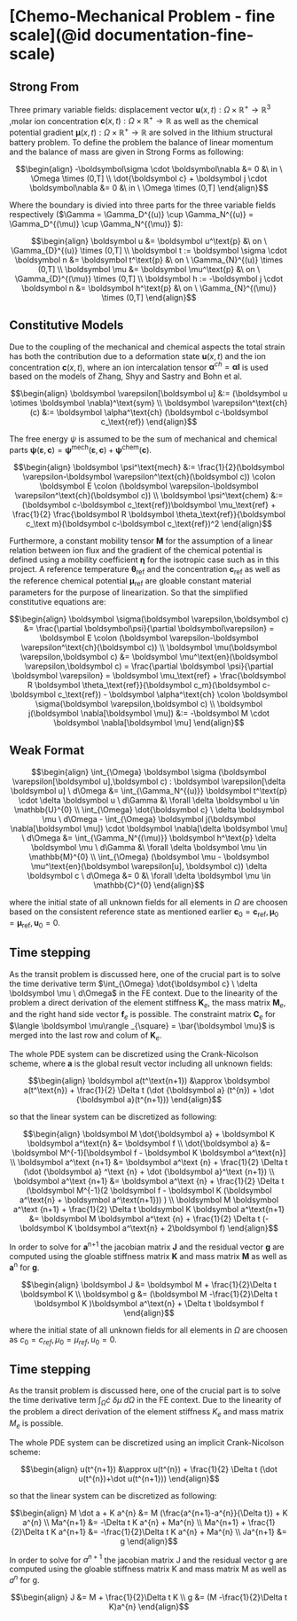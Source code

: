 # [Chemo-Mechanical Problem - fine scale](@id documentation-fine-scale)

## Strong From

Three primary variable fields: displacement vector $\boldsymbol u(x,t): \Omega \times \mathbb{R}^{+} \rightarrow \mathbb{R}^{3}$
,molar ion concentration $\boldsymbol c(x,t): \Omega \times \mathbb{R}^{+} \rightarrow \mathbb{R}$
as well as the chemical potential gradient $\boldsymbol \mu(x,t): \Omega \times \mathbb{R}^{+} \rightarrow \mathbb{R}$
are solved in the lithium structural battery problem.
To define the problem the balance of linear momentum and the balance of mass are given in Strong Forms as following:

```math
\begin{align}
-\boldsymbol\sigma \cdot \boldsymbol\nabla &= 0
&\
in \ \Omega \times (0,T]
\\
\dot{\boldsymbol c} + \boldsymbol j \cdot \boldsymbol\nabla &= 0
&\
in \ \Omega \times (0,T]
\end{align}
```

Where the boundary is divied into three parts for the three variable fields respectively
($\Gamma = \Gamma_D^{(u)} \cup \Gamma_N^{(u)} = \Gamma_D^{(\mu)} \cup \Gamma_N^{(\mu)} $):


```math
\begin{align}
\boldsymbol u &= \boldsymbol u^\text{p}
&\
on \ \Gamma_{D}^{(u)} \times (0,T]
\\
\boldsymbol t := \boldsymbol \sigma \cdot \boldsymbol n &= \boldsymbol t^\text{p}
&\
on \ \Gamma_{N}^{(u)} \times (0,T]
\\
\boldsymbol \mu &= \boldsymbol \mu^\text{p}
&\
on \ \Gamma_{D}^{(\mu)} \times (0,T]
\\
\boldsymbol h := -\boldsymbol j \cdot \boldsymbol n &= \boldsymbol h^\text{p}
&\
on \ \Gamma_{N}^{(\mu)} \times (0,T]
\end{align}
```

## Constitutive Models
Due to the coupling of the mechanical and chemical aspects the total strain has both the contribution due to a deformation state $\boldsymbol u(x,t)$
and the ion concentration $\boldsymbol c(x,t)$, where an ion intercalation tensor $\boldsymbol \alpha^{ch} = \boldsymbol \alpha \boldsymbol I$ is used based on the models of Zhang, Shyy and Sastry and Bohn et al.

```math
\begin{align}
\boldsymbol \varepsilon[\boldsymbol u] &:= (\boldsymbol u \otimes \boldsymbol \nabla)^\text{sym}
\\
\boldsymbol \varepsilon^\text{ch}(c) &:= \boldsymbol \alpha^\text{ch} (\boldsymbol c-\boldsymbol c_\text{ref})
\end{align}
```
The free energy $\psi$ is assumed to be the sum of mechanical and chemical parts
$\boldsymbol \psi (\boldsymbol \varepsilon, \boldsymbol c) = \boldsymbol \psi^\text{mech}(\boldsymbol \varepsilon,\boldsymbol c) + \boldsymbol \psi^\text{chem}(\boldsymbol c)$.

```math
\begin{align}
\boldsymbol \psi^\text{mech} &:= \frac{1}{2}(\boldsymbol \varepsilon-\boldsymbol \varepsilon^\text{ch}(\boldsymbol c)) \colon \boldsymbol E \colon (\boldsymbol \varepsilon-\boldsymbol \varepsilon^\text{ch}(\boldsymbol c))
\\
\boldsymbol \psi^\text{chem} &:= (\boldsymbol c-\boldsymbol c_\text{ref})\boldsymbol \mu_\text{ref} + \frac{1}{2} \frac{\boldsymbol R \boldsymbol \theta_\text{ref}}{\boldsymbol c_\text m}(\boldsymbol c-\boldsymbol c_\text{ref})^2
\end{align}
```

Furthermore, a constant mobility tensor $\boldsymbol M$ for the assumption of a linear relation between ion flux and the gradient of
the chemical potential is defined using a mobility coefficient $\boldsymbol \eta$ for the isotropic case such as in this project.
A reference temperature $\boldsymbol \theta_\text{ref}$ and the concentration $\boldsymbol c_\text{ref}$ as well as the reference chemical potential $\boldsymbol \mu_\text{ref}$ are gloable constant material parameters for the purpose of linearization. 
So that the simplified constitutive equations are:

```math
\begin{align}
    \boldsymbol \sigma(\boldsymbol \varepsilon,\boldsymbol c) &= \frac{\partial \boldsymbol\psi}{\partial \boldsymbol\varepsilon} = \boldsymbol E \colon (\boldsymbol \varepsilon-\boldsymbol \varepsilon^\text{ch}(\boldsymbol c))
\\
    \boldsymbol \mu(\boldsymbol \varepsilon,\boldsymbol c) &= \boldsymbol \mu^\text{en}(\boldsymbol \varepsilon,\boldsymbol c) = \frac{\partial \boldsymbol \psi}{\partial \boldsymbol \varepsilon} = \boldsymbol \mu_\text{ref} + \frac{\boldsymbol R \boldsymbol \theta_\text{ref}}{\boldsymbol c_m}(\boldsymbol c-\boldsymbol c_\text{ref}) - \boldsymbol \alpha^\text{ch} \colon \boldsymbol \sigma(\boldsymbol \varepsilon,\boldsymbol c)
\\
    \boldsymbol j(\boldsymbol \nabla[\boldsymbol \mu]) &:= -\boldsymbol M \cdot \boldsymbol \nabla[\boldsymbol \mu]
\end{align}
```

## Weak Format

```math
\begin{align}
\int_{\Omega} \boldsymbol \sigma (\boldsymbol \varepsilon[\boldsymbol u],\boldsymbol c) : \boldsymbol \varepsilon[\delta \boldsymbol u] \ d\Omega  &=  \int_{\Gamma_N^{(u)}} \boldsymbol t^\text{p} \cdot \delta \boldsymbol u \ d\Gamma
&\
\forall \delta \boldsymbol u \in \mathbb{U}^{0}
\\
\int_{\Omega} \dot{\boldsymbol c} \ \delta \boldsymbol \mu \ d\Omega - \int_{\Omega} \boldsymbol j(\boldsymbol \nabla[\boldsymbol \mu]) \cdot \boldsymbol \nabla[\delta \boldsymbol \mu] \ d\Omega
&=  \int_{\Gamma_N^{(\mu)}} \boldsymbol h^\text{p} \delta \boldsymbol \mu \ d\Gamma
&\
\forall \delta \boldsymbol \mu \in \mathbb{M}^{0}
\\
\int_{\Omega} (\boldsymbol \mu - \boldsymbol \mu^\text{en}(\boldsymbol \varepsilon[u], \boldsymbol c)) \delta \boldsymbol c \ d\Omega
&= 0
&\
\forall \delta \boldsymbol \mu \in \mathbb{C}^{0}
\end{align}
```
where the initial state of all unknown fields for all elements in $\Omega$ are choosen based on the consistent reference state as mentioned earlier $\boldsymbol c_0 = \boldsymbol c_\text{ref}, \boldsymbol \mu_0 = \boldsymbol \mu_\text{ref}, \boldsymbol u_0 = 0$.

## Time stepping

As the transit problem is discussed here, one of the crucial part is to solve the time derivative term $\int_{\Omega} \dot{\boldsymbol c} \ \delta \boldsymbol \mu \ d\Omega$ in the FE context. Due to the linearity of the problem a direct derivation of the element stiffness $\boldsymbol K_e$, the mass matrix $\boldsymbol M_e$, and the right hand side vector  $\boldsymbol f_e$ is possible. The constraint matrix $\boldsymbol C_e$ for $\langle \boldsymbol \mu\rangle _{\square} = \bar{\boldsymbol \mu}$ is merged into the last row and colum of $\boldsymbol K_e$. 

The whole PDE system can be discretized using the Crank-Nicolson scheme, where $\boldsymbol a$ is the global result vector including all unknown fields:
```math
\begin{align}
\boldsymbol a(t^\text{n+1}) &\approx \boldsymbol a(t^\text{n}) + \frac{1}{2} \Delta t (\dot {\boldsymbol a} (t^{n}) + \dot {\boldsymbol a}(t^{n+1}))
\end{align}
```
so that the linear system can be discretized as following:
```math
\begin{align}
\boldsymbol M \dot{\boldsymbol a} + \boldsymbol K \boldsymbol a^\text{n} &= \boldsymbol f
\\
\dot{\boldsymbol a} &= \boldsymbol M^{-1}[\boldsymbol f - \boldsymbol K \boldsymbol a^\text{n}]
\\
\boldsymbol a^\text {n+1} &= \boldsymbol a^\text {n} + \frac{1}{2} \Delta t (\dot {\boldsymbol a} ^\text {n} + \dot {\boldsymbol a}^\text {n+1})
\\
\boldsymbol a^\text {n+1} &= \boldsymbol a^\text {n} + \frac{1}{2} \Delta t (\boldsymbol M^{-1}(2 \boldsymbol f  - \boldsymbol K (\boldsymbol a^\text{n} + \boldsymbol a^\text{n+1})) )
\\
\boldsymbol M \boldsymbol a^\text {n+1} + \frac{1}{2} \Delta t \boldsymbol K \boldsymbol a^\text{n+1} &= \boldsymbol M \boldsymbol a^\text {n} + \frac{1}{2} \Delta t (-\boldsymbol K \boldsymbol a^\text{n} + 2\boldsymbol f)
\end{align}
```
In order to solve for $\boldsymbol a^\text{n+1}$ the jacobian matrix $\boldsymbol J$ and the residual vector $\boldsymbol g$ are computed using the gloable stiffness matrix $\boldsymbol K$ and mass matrix $\boldsymbol M$ as well as $\boldsymbol a^\text{n}$ for $\boldsymbol g$.
```math
\begin{align}
\boldsymbol J &= \boldsymbol M + \frac{1}{2}\Delta t \boldsymbol K
\\
\boldsymbol g &= (\boldsymbol M -\frac{1}{2}\Delta t \boldsymbol K )\boldsymbol a^\text{n} + \Delta t \boldsymbol f
\end{align}
```
where the initial state of all unknown fields for all elements in $\Omega$ are choosen as $c_0 = c_{ref}, \mu_0 = \mu_{ref}, u_0 = 0$.

## Time stepping

As the transit problem is discussed here, one of the crucial part is to solve the time derivative term $\int_{\Omega} \dot{c} \ \delta \mu \ d\Omega$ in the FE context. Due to the linearity of the problem a direct derivation of the element stiffness $K_e$ and mass matrix $M_e$ is possible. 

The whole PDE system can be discretized using an implicit Crank-Nicolson scheme:
```math
\begin{align}
u(t^{n+1}) &\approx u(t^{n}) + \frac{1}{2} \Delta t (\dot u(t^{n})+\dot u(t^{n+1}))
\end{align}
```
so that the linear system can be discretized as following:
```math
\begin{align}
M \dot a + K a^{n} &= M (\frac{a^{n+1}-a^{n}}{\Delta t}) + K a^{n}
\\
Ma^{n+1} &= -\Delta t K a^{n} + Ma^{n}
\\
Ma^{n+1} + \frac{1}{2}\Delta t K a^{n+1} &= -\frac{1}{2}\Delta t K a^{n} + Ma^{n}
\\
Ja^{n+1} &= g
\end{align}
```
In order to solve for $a^{n+1}$ the jacobian matrix J and the residual vector g are computed using the gloable stiffness matrix K and mass matrix M as well as $a^{n}$ for g.
```math
\begin{align}
J &= M + \frac{1}{2}\Delta t K
\\
g &= (M -\frac{1}{2}\Delta t K)a^{n}
\end{align}
```